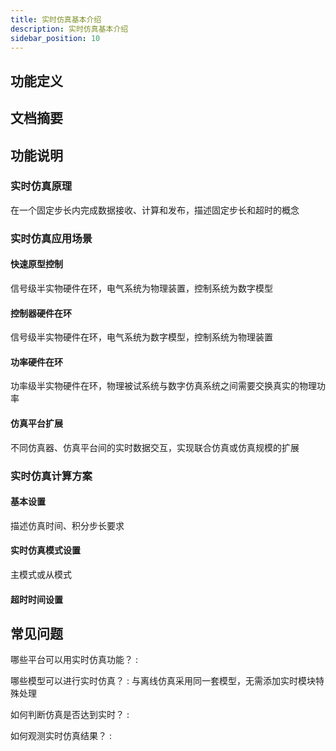 ```yaml
---
title: 实时仿真基本介绍
description: 实时仿真基本介绍
sidebar_position: 10
---
```



## 功能定义

## 文档摘要

## 功能说明

### 实时仿真原理
在一个固定步长内完成数据接收、计算和发布，描述固定步长和超时的概念

### 实时仿真应用场景

#### 快速原型控制
信号级半实物硬件在环，电气系统为物理装置，控制系统为数字模型

#### 控制器硬件在环
信号级半实物硬件在环，电气系统为数字模型，控制系统为物理装置

#### 功率硬件在环
功率级半实物硬件在环，物理被试系统与数字仿真系统之间需要交换真实的物理功率

#### 仿真平台扩展
不同仿真器、仿真平台间的实时数据交互，实现联合仿真或仿真规模的扩展

### 实时仿真计算方案
#### 基本设置
描述仿真时间、积分步长要求

#### 实时仿真模式设置
主模式或从模式

#### 超时时间设置




## 常见问题

哪些平台可以用实时仿真功能？
:   

哪些模型可以进行实时仿真？
:   与离线仿真采用同一套模型，无需添加实时模块特殊处理

如何判断仿真是否达到实时？
:   

如何观测实时仿真结果？
:   